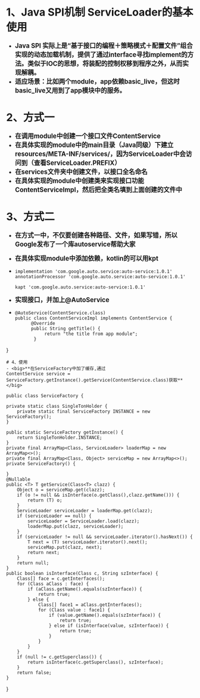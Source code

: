 # 1、Java SPI机制 ServiceLoader的基本使用
 -  <big>**Java SPI 实际上是“基于接口的编程＋策略模式＋配置文件”组合实现的动态加载机制，提供了通过interface寻找implement的方法。类似于IOC的思想，将装配的控制权移到程序之外，从而实现解耦。**</big>
 -  <big>**适应场景：比如两个module，app依赖basic_live，但这时basic_live又用到了app模块中的服务。**</big>

# 2、方式一
 - <big>**在调用module中创建一个接口文件ContentService**</big>
 - <big>**在具体实现的module中的main目录（Java同级）下建立resources/META-INF/services/，因为ServiceLoader中会访问到（查看ServiceLoader.PREFIX）**</big>
 - <big>**在services文件夹中创建文件，以接口全名命名**</big>
 - <big>**在具体实现的module中创建类来实现接口功能ContentServiceImpl，然后把全类名填到上面创建的文件中**</big>

# 3、方式二
 - <big>**在方式一中，不仅要创建各种路径、文件，如果写错，所以Google发布了一个库autoservice帮助大家**</big>
 - <big>**在具体实现module中添加依赖，kotlin的可以用kpt**</big>
   
 - ```
   implementation 'com.google.auto.service:auto-service:1.0.1'
   annotationProcessor 'com.google.auto.service:auto-service:1.0.1'
   
   kapt 'com.google.auto.service:auto-service:1.0.1'
   ```
 - <big>**实现接口，并加上@AutoService**</big>
- ```
  @AutoService(ContentService.class)
  public class ContentServiceImpl implements ContentService {
        @Override
        public String getTitle() {
             return "the title from app module";
         }
 }
   ```
# 4、使用
 - <big>**在ServiceFactory中加了缓存,通过
 ContentService service = ServiceFactory.getInstance().getService(ContentService.class)获取**</big>

```
    public class ServiceFactory {

    private static class SingleTonHolder {
        private static final ServiceFactory INSTANCE = new ServiceFactory();
    }

    public static ServiceFactory getInstance() {
        return SingleTonHolder.INSTANCE;
    }
    private final ArrayMap<Class, ServiceLoader> loaderMap = new ArrayMap<>();
    private final ArrayMap<Class, Object> serviceMap = new ArrayMap<>();
    private ServiceFactory() {

    }
    @Nullable
    public <T> T getService(Class<T> clazz) {
        Object o = serviceMap.get(clazz);
        if (o != null && isInterface(o.getClass(),clazz.getName())) {
            return (T) o;
        }
        ServiceLoader serviceLoader = loaderMap.get(clazz);
        if (serviceLoader == null) {
            serviceLoader = ServiceLoader.load(clazz);
            loaderMap.put(clazz, serviceLoader);
        }
        if (serviceLoader != null && serviceLoader.iterator().hasNext()) {
            T next = (T) serviceLoader.iterator().next();
            serviceMap.put(clazz, next);
            return next;
        }
        return null;
    }
    public boolean isInterface(Class c, String szInterface) {
        Class[] face = c.getInterfaces();
        for (Class aClass : face) {
            if (aClass.getName().equals(szInterface)) {
                return true;
            } else {
                Class[] face1 = aClass.getInterfaces();
                for (Class value : face1) {
                    if (value.getName().equals(szInterface)) {
                        return true;
                    } else if (isInterface(value, szInterface)) {
                        return true;
                    }
                }
            }
        }
        if (null != c.getSuperclass()) {
            return isInterface(c.getSuperclass(), szInterface);
        }
        return false;
    }
 }

```
